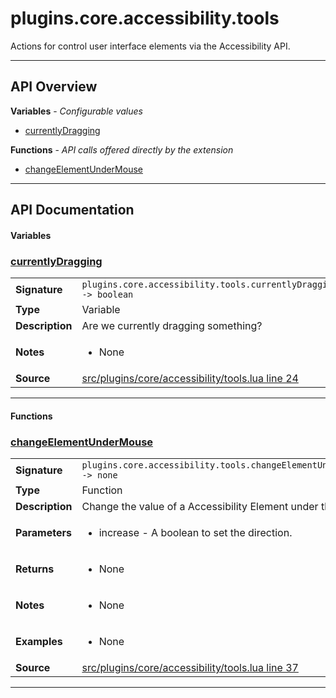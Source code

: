 # plugins.core.accessibility.tools

Actions for control user interface elements via the Accessibility API.

---

## API Overview
**Variables** - _Configurable values_
 * [currentlyDragging](#currentlydragging)

**Functions** - _API calls offered directly by the extension_
 * [changeElementUnderMouse](#changeelementundermouse)


---

## API Documentation

#### Variables


### [currentlyDragging](#currentlydragging)

|                                             |                                                                                     |
| --------------------------------------------|-------------------------------------------------------------------------------------|
| **Signature**                               | `plugins.core.accessibility.tools.currentlyDragging -> boolean`                                                                    |
| **Type**                                    | Variable                                                                     |
| **Description**                             | Are we currently dragging something?                                                                     |
| **Notes**                                   | <ul><li>None</li></ul> |
| **Source**                                  | [src/plugins/core/accessibility/tools.lua line 24](https://github.com/CommandPost/CommandPost/blob/develop/src/plugins/core/accessibility/tools.lua#L24) |

---

#### Functions


### [changeElementUnderMouse](#changeelementundermouse)

|                                             |                                                                                     |
| --------------------------------------------|-------------------------------------------------------------------------------------|
| **Signature**                               | `plugins.core.accessibility.tools.changeElementUnderMouse(increase) -> none`                                                                    |
| **Type**                                    | Function                                                                     |
| **Description**                             | Change the value of a Accessibility Element under the mouse.                                                                     |
| **Parameters**                              | <ul><li>increase - A boolean to set the direction.</li></ul> |
| **Returns**                                 | <ul><li>None</li></ul>          |
| **Notes**                                   | <ul><li>None</li></ul> |
| **Examples**                                | <ul><li>None</li></ul> |
| **Source**                                  | [src/plugins/core/accessibility/tools.lua line 37](https://github.com/CommandPost/CommandPost/blob/develop/src/plugins/core/accessibility/tools.lua#L37) |

---

